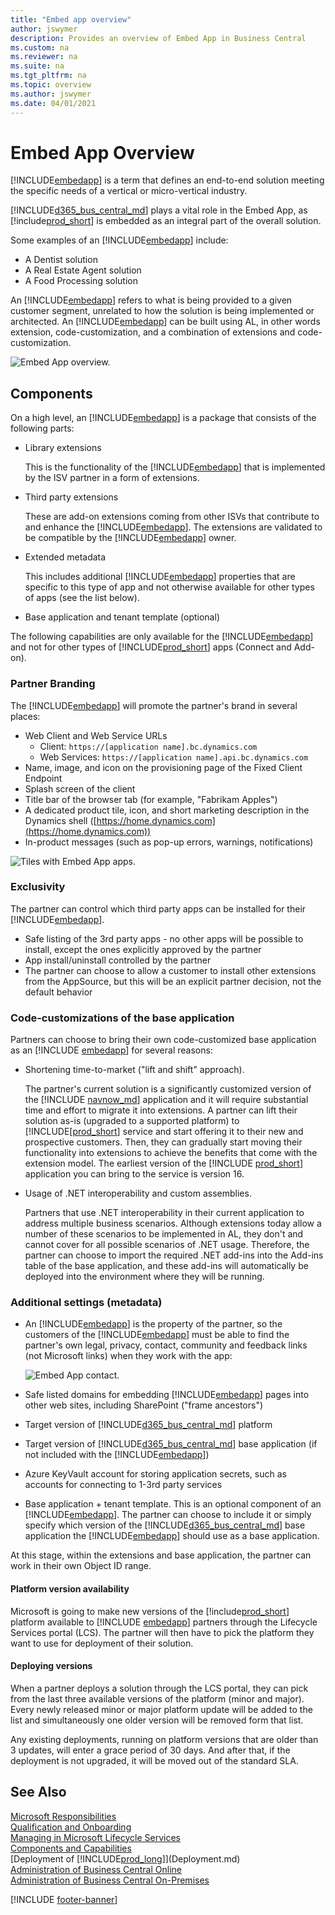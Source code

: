 ```yaml
---
title: "Embed app overview"
author: jswymer
description: Provides an overview of Embed App in Business Central
ms.custom: na
ms.reviewer: na
ms.suite: na
ms.tgt_pltfrm: na
ms.topic: overview
ms.author: jswymer
ms.date: 04/01/2021
---
```


# Embed App Overview

[!INCLUDE[embedapp](../developer/includes/embedapp.md)] is a term that defines an end-to-end solution meeting the specific needs of a vertical or micro-vertical industry.  

[!INCLUDE[d365_bus_central_md](../developer/includes/d365_bus_central_md.md)] plays a vital role in the Embed App, as [!include[prod_short](../developer/includes/prod_short.md)] is embedded as an integral part of the overall solution.   

Some examples of an [!INCLUDE[embedapp](../developer/includes/embedapp.md)] include:  
- A Dentist solution  
- A Real Estate Agent solution  
- A Food Processing solution  

An [!INCLUDE[embedapp](../developer/includes/embedapp.md)] refers to what is being provided to a given customer segment, unrelated to how the solution is being implemented or architected. An [!INCLUDE[embedapp](../developer/includes/embedapp.md)] can be built using AL, in other words extension, code-customization, and a combination of extensions and code-customization.  

![Embed App overview.](../media/embed_app_overview.png "Embed App overview")  

## Components

On a high level, an [!INCLUDE[embedapp](../developer/includes/embedapp.md)] is a package that consists of the following parts:

- Library extensions

    This is the functionality of the [!INCLUDE[embedapp](../developer/includes/embedapp.md)] that is implemented by the ISV partner in a form of extensions.  
- Third party extensions  

    These are add-on extensions coming from other ISVs that contribute to and enhance the [!INCLUDE[embedapp](../developer/includes/embedapp.md)]. The extensions are validated to be compatible by the [!INCLUDE[embedapp](../developer/includes/embedapp.md)] owner.  
- Extended metadata  

    This includes additional [!INCLUDE[embedapp](../developer/includes/embedapp.md)] properties that are specific to this type of app and not otherwise available for other types of apps (see the list below).  
- Base application and tenant template (optional)  

The following capabilities are only available for the [!INCLUDE[embedapp](../developer/includes/embedapp.md)] and not for other types of [!INCLUDE[prod_short](../developer/includes/prod_short.md)] apps (Connect and Add-on).

### Partner Branding

The [!INCLUDE[embedapp](../developer/includes/embedapp.md)] will promote the partner's brand in several places:

- Web Client and Web Service URLs  
  - Client: `https://[application name].bc.dynamics.com`
  - Web Services: `https://[application name].api.bc.dynamics.com`
- Name, image, and icon on the provisioning page of the Fixed Client Endpoint  
- Splash screen of the client  
- Title bar of the browser tab (for example, "Fabrikam Apples")  
- A dedicated product tile, icon, and short marketing description in the Dynamics shell ([https://home.dynamics.com](https://home.dynamics.com))  
- In-product messages (such as pop-up errors, warnings, notifications)  

![Tiles with Embed App apps.](../media/embed-app-apps.png "Embed App apps")  

### Exclusivity

The partner can control which third party apps can be installed for their [!INCLUDE[embedapp](../developer/includes/embedapp.md)].  

- Safe listing of the 3rd party apps - no other apps will be possible to install, except the ones explicitly approved by the partner  
- App install/uninstall controlled by the partner  
- The partner can choose to allow a customer to install other extensions from the AppSource, but this will be an explicit partner decision, not the default behavior  

### Code-customizations of the base application

Partners can choose to bring their own code-customized base application as an [!INCLUDE [embedapp](../developer/includes/embedapp.md)] for several reasons:

- Shortening time-to-market ("lift and shift" approach).

    The partner's current solution is a significantly customized version of the [!INCLUDE [navnow_md](../developer/includes/navnow_md.md)] application and it will require substantial time and effort to migrate it into extensions. A partner can lift their solution as-is (upgraded to a supported platform) to [!INCLUDE[[prod_short](../developer/includes/prod_short.md)] service and start offering it to their new and prospective customers. Then, they can gradually start moving their functionality into extensions to achieve the benefits that come with the extension model. The earliest version of the [!INCLUDE [prod_short](../developer/includes/prod_short.md)] application you can bring to the service is version 16.  

- Usage of .NET interoperability and custom assemblies.

    Partners that use .NET interoperability in their current application to address multiple business scenarios. Although extensions today allow a number of these scenarios to be implemented in AL, they don't and cannot cover for all possible scenarios of .NET usage. Therefore, the partner can choose to import the required .NET add-ins into the Add-ins table of the base application, and these add-ins will automatically be deployed into the environment where they will be running.

### Additional settings (metadata)

- An [!INCLUDE[embedapp](../developer/includes/embedapp.md)] is the property of the partner, so the customers of the [!INCLUDE[embedapp](../developer/includes/embedapp.md)] must be able to find the partner's own legal, privacy, contact, community and feedback links (not Microsoft links) when they work with the app:

    ![Embed App contact.](../media/embed-app-contact.png "Embed App contact")  

- Safe listed domains for embedding [!INCLUDE[embedapp](../developer/includes/embedapp.md)] pages into other web sites, including SharePoint ("frame ancestors") 
- Target version of [!INCLUDE[d365_bus_central_md](../developer/includes/d365_bus_central_md.md)] platform
- Target version of [!INCLUDE[d365_bus_central_md](../developer/includes/d365_bus_central_md.md)] base application (if not included with the [!INCLUDE[embedapp](../developer/includes/embedapp.md)])  
- Azure KeyVault account for storing application secrets, such as accounts for connecting to 1-3rd party services  
- Base application + tenant template. This is an optional component of an [!INCLUDE[embedapp](../developer/includes/embedapp.md)]. The partner can choose to include it or simply specify which version of the [!INCLUDE[d365_bus_central_md](../developer/includes/d365_bus_central_md.md)] base application the [!INCLUDE[embedapp](../developer/includes/embedapp.md)] should use as a base application.  

At this stage, within the extensions and base application, the partner can work in their own Object ID range.  

#### Platform version availability

Microsoft is going to make new versions of the [!include[prod_short](../developer/includes/prod_short.md)] platform available to [!INCLUDE [embedapp](../developer/includes/embedapp.md)] partners through the Lifecycle Services portal (LCS). The partner will then have to pick the platform they want to use for deployment of their solution.

#### Deploying versions

When a partner deploys a solution through the LCS portal, they can pick from the last three available versions of the platform (minor and major). Every newly released minor or major platform update will be added to the list and simultaneously one older version will be removed form that list.  

Any existing deployments, running on platform versions that are older than 3 updates, will enter a grace period of 30 days. And after that, if the deployment is not upgraded, it will be moved out of the standard SLA.  

## See Also

[Microsoft Responsibilities](microsoft-responsibilities.md)  
[Qualification and Onboarding](embed-app-qualifications-onboarding.md)  
[Managing in Microsoft Lifecycle Services](embed-app-lifecycle-services.md)  
[Components and Capabilities](app-components.md)  
[Deployment of [!INCLUDE[prod_long](../developer/includes/prod_long.md)]](Deployment.md)  
[Administration of Business Central Online](../administration/tenant-administration.md)  
[Administration of Business Central On-Premises](../administration/Administration.md)  

[!INCLUDE [footer-banner](../includes/footer-banner.md)]
